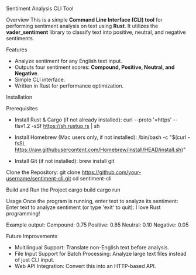 Sentiment Analysis CLI Tool

Overview
This is a simple **Command Line Interface (CLI) tool** for performing sentiment analysis on text using **Rust**. It utilizes the **vader_sentiment** library to classify text into positive, neutral, and negative sentiments. 

Features
- Analyze sentiment for any English text input.
- Outputs four sentiment scores: **Compound, Positive, Neutral, and Negative**.
- Simple CLI interface.
- Written in Rust for performance optimization.

Installation

Prerequisites
- Install Rust & Cargo (if not already installed):
  curl --proto '=https' --tlsv1.2 -sSf https://sh.rustup.rs | sh
  
- Install Homebrew (Mac users only, if not installed):
  /bin/bash -c "$(curl -fsSL https://raw.githubusercontent.com/Homebrew/install/HEAD/install.sh)"
  
- Install Git (if not installed):
  brew install git

Clone the Repository:
  git clone https://github.com/your-username/sentiment-cli.git
  cd sentiment-cli


Build and Run the Project
  cargo build
  cargo run


Usage
Once the program is running, enter text to analyze its sentiment:
Enter text to analyze sentiment (or type 'exit' to quit): I love Rust programming!

Example output:
Compound: 0.75
Positive: 0.85
Neutral: 0.10
Negative: 0.05

Future Improvements
- Multilingual Support: Translate non-English text before analysis.
- File Input Support for Batch Processing: Analyze large text files instead of just CLI input.
- Web API Integration: Convert this into an HTTP-based API.
